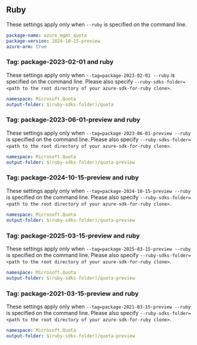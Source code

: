 ## Ruby

These settings apply only when `--ruby` is specified on the command line.

```yaml
package-name: azure_mgmt_quota
package-version: 2024-10-15-preview
azure-arm: true
```

### Tag: package-2023-02-01 and ruby

These settings apply only when `--tag=package-2023-02-01 --ruby` is specified on the command line.
Please also specify `--ruby-sdks-folder=<path to the root directory of your azure-sdk-for-ruby clone>`.

```yaml $(tag) == 'package-2023-02-01' && $(ruby)
namespace: Microsoft.Quota
output-folder: $(ruby-sdks-folder)/quota
```

### Tag: package-2023-06-01-preview and ruby

These settings apply only when `--tag=package-2023-06-01-preview --ruby` is specified on the command line.
Please also specify `--ruby-sdks-folder=<path to the root directory of your azure-sdk-for-ruby clone>`.

```yaml $(tag) == 'package-2023-06-01-preview' && $(ruby)
namespace: Microsoft.Quota
output-folder: $(ruby-sdks-folder)/quota-preview
```

### Tag: package-2024-10-15-preview and ruby

These settings apply only when `--tag=package-2024-10-15-preview --ruby` is specified on the command line.
Please also specify `--ruby-sdks-folder=<path to the root directory of your azure-sdk-for-ruby clone>`.

```yaml $(tag) == 'package-2024-10-15-preview' && $(ruby)
namespace: Microsoft.Quota
output-folder: $(ruby-sdks-folder)/quota-preview
```

### Tag: package-2025-03-15-preview and ruby

These settings apply only when `--tag=package-2025-03-15-preview --ruby` is specified on the command line.
Please also specify `--ruby-sdks-folder=<path to the root directory of your azure-sdk-for-ruby clone>`.

```yaml $(tag) == 'package-2025-03-15-preview' && $(ruby)
namespace: Microsoft.Quota
output-folder: $(ruby-sdks-folder)/quota-preview
```

### Tag: package-2021-03-15-preview and ruby

These settings apply only when `--tag=package-2021-03-15-preview --ruby` is specified on the command line.
Please also specify `--ruby-sdks-folder=<path to the root directory of your azure-sdk-for-ruby clone>`.

```yaml $(tag) == 'package-2021-03-15-preview' && $(ruby)
namespace: Microsoft.Quota
output-folder: $(ruby-sdks-folder)/quota-preview
```
